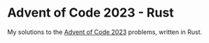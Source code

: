 # Advent of Code 2023 - Rust

My solutions to the [Advent of Code 2023](https://adventofcode.com/2023) problems, written in Rust.